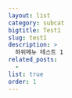 ```yaml
---
layout: list
category: subcat
bigtitle: Test1
slug: test1
description: >
  하위메뉴 테스트 1
related_posts:
  -
list: true
order: 1
---
```

